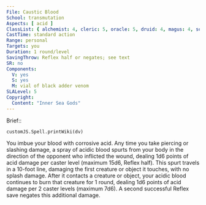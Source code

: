 ```yaml
---
File: Caustic Blood
School: transmutation
Aspects: [ acid ]
ClassList: { alchemist: 4, cleric: 5, oracle: 5, druid: 4, magus: 4, sorcerer: 5, wizard: 5, summoner: 4, unchained summoner: 4 }
CastTime: standard action
Range: personal
Targets: you
Duration: 1 round/level
SavingThrow: Reflex half or negates; see text
SR: no
Components:
  V: yes
  S: yes
  M: vial of black adder venom
SLALevel: 5
Copyright:
  Content: "Inner Sea Gods"
---
```

Brief:: 

```dataviewjs
customJS.Spell.printWiki(dv)
```

You imbue your blood with corrosive acid. Any time you take piercing or slashing damage, a spray of acidic blood spurts from your body in the direction of the opponent who inflicted the wound, dealing 1d6 points of acid damage per caster level (maximum 15d6, Reflex half). This spurt travels in a 10-foot line, damaging the first creature or object it touches, with no splash damage. After it contacts a creature or object, your acidic blood continues to burn that creature for 1 round, dealing 1d6 points of acid damage per 2 caster levels (maximum 7d6). A second successful Reflex save negates this additional damage.
